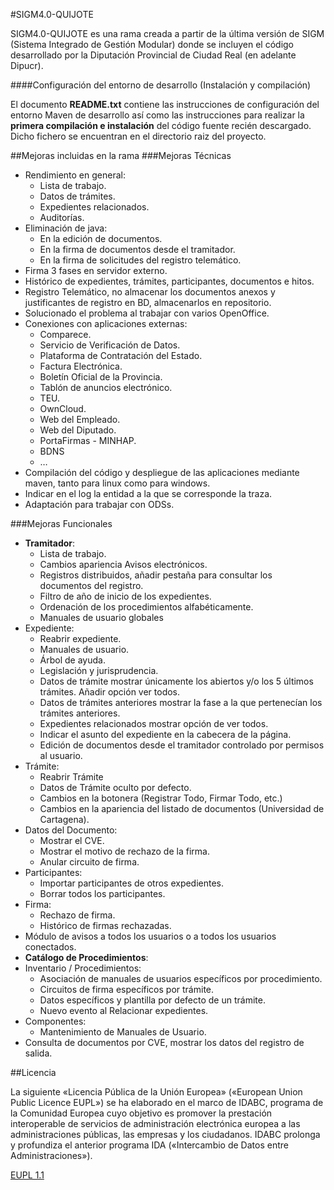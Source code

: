 #SIGM4.0-QUIJOTE

SIGM4.0-QUIJOTE es una rama creada a partir de la última versión de SIGM (Sistema Integrado de Gestión Modular) donde se incluyen el código desarrollado por la Diputación Provincial de Ciudad Real (en adelante Dipucr).

####Configuración del entorno de desarrollo (Instalación y compilación)

El documento **README.txt** contiene las instrucciones de configuración del entorno Maven de desarrollo así como las instrucciones para realizar la **primera compilación e instalación** del código fuente recién descargado.
Dicho fichero se encuentran en el directorio raiz del proyecto.

##Mejoras incluidas en la rama
###Mejoras Técnicas
* Rendimiento en general:
  * Lista de trabajo.
  * Datos de trámites.
  * Expedientes relacionados.
  * Auditorías.
* Eliminación de java:
  * En la edición de documentos.
  * En la firma de documentos desde el tramitador.
  * En la firma de solicitudes del registro telemático.
* Firma 3 fases en servidor externo.
* Histórico de expedientes, trámites, participantes, documentos e hitos.
* Registro Telemático, no almacenar los documentos anexos y justificantes de registro en BD, almacenarlos en repositorio.
* Solucionado el problema al trabajar con varios OpenOffice.
* Conexiones con aplicaciones externas:
  * Comparece.
  * Servicio de Verificación de Datos.
  * Plataforma de Contratación del Estado.
  * Factura Electrónica.
  * Boletín Oficial de la Provincia.
  * Tablón de anuncios electrónico.
  * TEU.
  * OwnCloud.
  * Web del Empleado.
  * Web del Diputado.
  * PortaFirmas - MINHAP.
  * BDNS
  * …
* Compilación del código y despliegue de las aplicaciones mediante maven, tanto para linux como para windows.
* Indicar en el log la entidad a la que se corresponde la traza.
* Adaptación para trabajar con ODSs.

###Mejoras Funcionales
* **Tramitador**:
  * Lista de trabajo.
  * Cambios apariencia Avisos electrónicos.
  * Registros distribuidos, añadir pestaña para consultar los documentos del registro.
  * Filtro de año de inicio de los expedientes.
  * Ordenación de los procedimientos alfabéticamente.
  * Manuales de usuario globales
* Expediente:
  * Reabrir expediente.
  * Manuales de usuario.
  * Árbol de ayuda.
  * Legislación y jurisprudencia.
  * Datos de trámite mostrar únicamente los abiertos y/o los 5 últimos trámites. Añadir opción ver todos.
  * Datos de trámites anteriores mostrar la fase a la que pertenecían los trámites anteriores.
  * Expedientes relacionados mostrar opción de ver todos.
  * Indicar el asunto del expediente en la cabecera de la página.
  * Edición de documentos desde el tramitador controlado por permisos al usuario.
* Trámite:
  * Reabrir Trámite
  * Datos de Trámite oculto por defecto.
  * Cambios en la botonera (Registrar Todo, Firmar Todo, etc.)
  * Cambios en la apariencia del listado de documentos (Universidad de Cartagena).
* Datos del Documento:
  * Mostrar el CVE.
  * Mostrar el motivo de rechazo de la firma.
  * Anular circuito de firma.
* Participantes:
  * Importar participantes de otros expedientes.
  * Borrar todos los participantes.
* Firma:
  * Rechazo de firma.
  * Histórico de firmas rechazadas.
* Módulo de avisos a todos los usuarios o a todos los usuarios conectados.
* **Catálogo de Procedimientos**:
* Inventario / Procedimientos:
  * Asociación de manuales de usuarios específicos por procedimiento.
  * Circuitos de firma específicos por trámite.
  * Datos específicos y plantilla por defecto de un trámite.
  * Nuevo evento al Relacionar expedientes.
* Componentes:
  * Mantenimiento de Manuales de Usuario.
* Consulta de documentos por CVE, mostrar los datos del registro de salida.

##Licencia

La siguiente «Licencia Pública de la Unión Europea» («European Union Public Licence EUPL») se ha elaborado en el marco de IDABC, programa de la Comunidad Europea cuyo objetivo es promover la prestación interoperable de servicios de administración electrónica europea a las administraciones públicas, las empresas y los ciudadanos. IDABC prolonga y profundiza el anterior programa IDA («Intercambio de Datos entre Administraciones»). 

<a href="https://joinup.ec.europa.eu/system/files/ES/EUPL%20v.1.1%20-%20Licencia.pdf" target="_new">EUPL 1.1</a>

